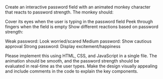 Create an interactive password field with an animated monkey character that reacts to password strength. The monkey should:

Cover its eyes when the user is typing in the password field
Peek through fingers when the field is empty
Show different reactions based on password strength:

Weak password: Look worried/scared
Medium password: Show cautious approval
Strong password: Display excitement/happiness

Please implement this using HTML, CSS, and JavaScript in a single file. The animation should be smooth, and the password strength should be evaluated in real-time as the user types. Make the design visually appealing and include comments in the code to explain the key components.